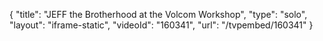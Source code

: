 {
    "title": "JEFF the Brotherhood at the Volcom Workshop",
    "type": "solo",
    "layout": "iframe-static",
    "videoId": "160341",
    "url": "\/tvpembed\/160341"
}